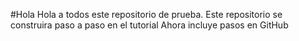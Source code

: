 #Hola
Hola a todos este repositorio de prueba.
Este repositorio se construira paso a paso en el tutorial
Ahora incluye pasos en GitHub
